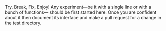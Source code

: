 Try, Break, Fix, Enjoy! Any experiment—be it with a single line or with a bunch of functions— should be first started here. Once you are confident about it then document its interface and make a pull request for a change in the test directory.
